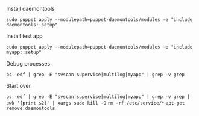 Install daemontools

`sudo puppet apply --modulepath=puppet-daemontools/modules -e "include daemontools::setup"`

Install test app

`sudo puppet apply --modulepath=puppet-daemontools/modules -e "include myapp::setup"`

Debug processes

`ps -edf | grep -E "svscan|supervise|multilog|myapp" | grep -v grep`

Start over

`ps -edf | grep -E "svscan|supervise|multilog|myapp" | grep -v grep | awk '{print $2}' | xargs sudo kill -9`
`rm -rf /etc/service/*`
`apt-get remove daemontools`
